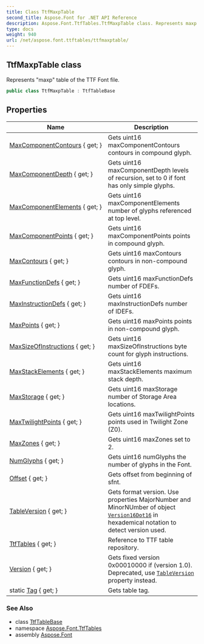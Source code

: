 ```yaml
---
title: Class TtfMaxpTable
second_title: Aspose.Font for .NET API Reference
description: Aspose.Font.TtfTables.TtfMaxpTable class. Represents maxp table of the TTF Font file
type: docs
weight: 940
url: /net/aspose.font.ttftables/ttfmaxptable/
---
```

## TtfMaxpTable class

Represents "maxp" table of the TTF Font file.

```csharp
public class TtfMaxpTable : TtfTableBase
```

## Properties

| Name | Description |
| --- | --- |
| [MaxComponentContours](../../aspose.font.ttftables/ttfmaxptable/maxcomponentcontours/) { get; } | Gets uint16 maxComponentContours contours in compound glyph. |
| [MaxComponentDepth](../../aspose.font.ttftables/ttfmaxptable/maxcomponentdepth/) { get; } | Gets uint16 maxComponentDepth levels of recursion, set to 0 if font has only simple glyphs. |
| [MaxComponentElements](../../aspose.font.ttftables/ttfmaxptable/maxcomponentelements/) { get; } | Gets uint16 maxComponentElements number of glyphs referenced at top level. |
| [MaxComponentPoints](../../aspose.font.ttftables/ttfmaxptable/maxcomponentpoints/) { get; } | Gets uint16 maxComponentPoints points in compound glyph. |
| [MaxContours](../../aspose.font.ttftables/ttfmaxptable/maxcontours/) { get; } | Gets uint16 maxContours contours in non-compound glyph. |
| [MaxFunctionDefs](../../aspose.font.ttftables/ttfmaxptable/maxfunctiondefs/) { get; } | Gets uint16 maxFunctionDefs number of FDEFs. |
| [MaxInstructionDefs](../../aspose.font.ttftables/ttfmaxptable/maxinstructiondefs/) { get; } | Gets uint16 maxInstructionDefs number of IDEFs. |
| [MaxPoints](../../aspose.font.ttftables/ttfmaxptable/maxpoints/) { get; } | Gets uint16 maxPoints points in non-compound glyph. |
| [MaxSizeOfInstructions](../../aspose.font.ttftables/ttfmaxptable/maxsizeofinstructions/) { get; } | Gets uint16 maxSizeOfInstructions byte count for glyph instructions. |
| [MaxStackElements](../../aspose.font.ttftables/ttfmaxptable/maxstackelements/) { get; } | Gets uint16 maxStackElements maximum stack depth. |
| [MaxStorage](../../aspose.font.ttftables/ttfmaxptable/maxstorage/) { get; } | Gets uint16 maxStorage number of Storage Area locations. |
| [MaxTwilightPoints](../../aspose.font.ttftables/ttfmaxptable/maxtwilightpoints/) { get; } | Gets uint16 maxTwilightPoints points used in Twilight Zone (Z0). |
| [MaxZones](../../aspose.font.ttftables/ttfmaxptable/maxzones/) { get; } | Gets uint16 maxZones set to 2. |
| [NumGlyphs](../../aspose.font.ttftables/ttfmaxptable/numglyphs/) { get; } | Gets uint16 numGlyphs the number of glyphs in the Font. |
| [Offset](../../aspose.font.ttftables/ttftablebase/offset/) { get; } | Gets offset from beginning of sfnt. |
| [TableVersion](../../aspose.font.ttftables/ttfmaxptable/tableversion/) { get; } | Gets format version. Use properties MajorNumber and MinorNUmber of object [`Version16Dot16`](../../aspose.font.ttfcommon/version16dot16/) in hexademical notation to detect version used. |
| [TtfTables](../../aspose.font.ttftables/ttftablebase/ttftables/) { get; } | Reference to TTF table repository. |
| [Version](../../aspose.font.ttftables/ttfmaxptable/version/) { get; } | Gets fixed version 0x00010000 if (version 1.0). Deprecated, use [`TableVersion`](./tableversion/) property instead. |
| static [Tag](../../aspose.font.ttftables/ttfmaxptable/tag/) { get; } | Gets table tag. |

### See Also

* class [TtfTableBase](../ttftablebase/)
* namespace [Aspose.Font.TtfTables](../../aspose.font.ttftables/)
* assembly [Aspose.Font](../../)


